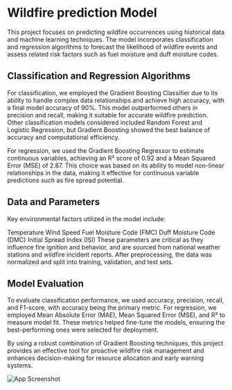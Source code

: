 
# Wildfire prediction Model

This project focuses on predicting wildfire occurrences using historical data and machine learning techniques. The model incorporates classification and regression algorithms to forecast the likelihood of wildfire events and assess related risk factors such as fuel moisture and duff moisture codes.

## Classification and Regression Algorithms
For classification, we employed the Gradient Boosting Classifier due to its ability to handle complex data relationships and achieve high accuracy, with a final model accuracy of 90%. This model outperformed others in precision and recall, making it suitable for accurate wildfire prediction. Other classification models considered included Random Forest and Logistic Regression, but Gradient Boosting showed the best balance of accuracy and computational efficiency.

For regression, we used the Gradient Boosting Regressor to estimate continuous variables, achieving an R² score of 0.92 and a Mean Squared Error (MSE) of 2.87. This choice was based on its ability to model non-linear relationships in the data, making it effective for continuous variable predictions such as fire spread potential.

## Data and Parameters
Key environmental factors utilized in the model include:

Temperature
Wind Speed
Fuel Moisture Code (FMC)
Duff Moisture Code (DMC)
Initial Spread Index (ISI)
These parameters are critical as they influence fire ignition and behavior, and are sourced from national weather stations and wildfire incident reports. After preprocessing, the data was normalized and split into training, validation, and test sets.

## Model Evaluation
To evaluate classification performance, we used accuracy, precision, recall, and F1-score, with accuracy being the primary metric. For regression, we employed Mean Absolute Error (MAE), Mean Squared Error (MSE), and R² to measure model fit. These metrics helped fine-tune the models, ensuring the best-performing ones were selected for deployment.

By using a robust combination of Gradient Boosting techniques, this project provides an effective tool for proactive wildfire risk management and enhances decision-making for resource allocation and early warning systems.



![App Screenshot](https://encrypted-tbn0.gstatic.com/images?q=tbn:ANd9GcTXs4wTVnxZ3KPUksKBcUWrl6jP3-ek_u6U1A&s)

